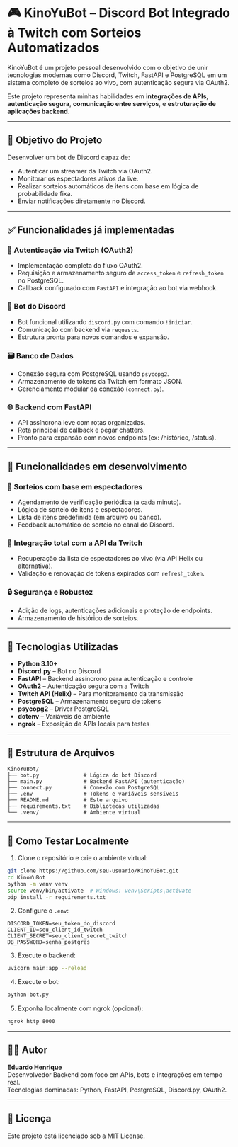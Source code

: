 
# 🎮 KinoYuBot – Discord Bot Integrado à Twitch com Sorteios Automatizados

KinoYuBot é um projeto pessoal desenvolvido com o objetivo de unir tecnologias modernas como Discord, Twitch, FastAPI e PostgreSQL em um sistema completo de sorteios ao vivo, com autenticação segura via OAuth2.

Este projeto representa minhas habilidades em **integrações de APIs**, **autenticação segura**, **comunicação entre serviços**, e **estruturação de aplicações backend**.

---

## 🎯 Objetivo do Projeto

Desenvolver um bot de Discord capaz de:

- Autenticar um streamer da Twitch via OAuth2.
- Monitorar os espectadores ativos da live.
- Realizar sorteios automáticos de itens com base em lógica de probabilidade fixa.
- Enviar notificações diretamente no Discord.

---

## ✅ Funcionalidades já implementadas

### 🔐 Autenticação via Twitch (OAuth2)
- Implementação completa do fluxo OAuth2.
- Requisição e armazenamento seguro de `access_token` e `refresh_token` no PostgreSQL.
- Callback configurado com `FastAPI` e integração ao bot via webhook.

### 🤖 Bot do Discord
- Bot funcional utilizando `discord.py` com comando `!iniciar`.
- Comunicação com backend via `requests`.
- Estrutura pronta para novos comandos e expansão.

### 🗃️ Banco de Dados
- Conexão segura com PostgreSQL usando `psycopg2`.
- Armazenamento de tokens da Twitch em formato JSON.
- Gerenciamento modular da conexão (`connect.py`).

### 🌐 Backend com FastAPI
- API assíncrona leve com rotas organizadas.
- Rota principal de callback e pegar chatters.
- Pronto para expansão com novos endpoints (ex: /histórico, /status).

---

## 🚧 Funcionalidades em desenvolvimento

### 🎁 Sorteios com base em espectadores
- Agendamento de verificação periódica (a cada minuto).
- Lógica de sorteio de itens e espectadores.
- Lista de itens predefinida (em arquivo ou banco).
- Feedback automático de sorteio no canal do Discord.

### 📡 Integração total com a API da Twitch
- Recuperação da lista de espectadores ao vivo (via API Helix ou alternativa).
- Validação e renovação de tokens expirados com `refresh_token`.

### 🔒 Segurança e Robustez
- Adição de logs, autenticações adicionais e proteção de endpoints.
- Armazenamento de histórico de sorteios.

---

## 🧰 Tecnologias Utilizadas

- **Python 3.10+**
- **Discord.py** – Bot no Discord
- **FastAPI** – Backend assíncrono para autenticação e controle
- **OAuth2** – Autenticação segura com a Twitch
- **Twitch API (Helix)** – Para monitoramento da transmissão
- **PostgreSQL** – Armazenamento seguro de tokens
- **psycopg2** – Driver PostgreSQL
- **dotenv** – Variáveis de ambiente
- **ngrok** – Exposição de APIs locais para testes

---

## 📁 Estrutura de Arquivos

```
KinoYuBot/
├── bot.py              # Lógica do bot Discord
├── main.py             # Backend FastAPI (autenticação)
├── connect.py          # Conexão com PostgreSQL
├── .env                # Tokens e variáveis sensíveis
├── README.md           # Este arquivo
├── requirements.txt    # Bibliotecas utilizadas
└── .venv/              # Ambiente virtual
```

---

## 🧪 Como Testar Localmente

1. Clone o repositório e crie o ambiente virtual:
```bash
git clone https://github.com/seu-usuario/KinoYuBot.git
cd KinoYuBot
python -m venv venv
source venv/bin/activate  # Windows: venv\Scripts\activate
pip install -r requirements.txt
```

2. Configure o `.env`:
```env
DISCORD_TOKEN=seu_token_do_discord
CLIENT_ID=seu_client_id_twitch
CLIENT_SECRET=seu_client_secret_twitch
DB_PASSWORD=senha_postgres
```

3. Execute o backend:
```bash
uvicorn main:app --reload
```

4. Execute o bot:
```bash
python bot.py
```

5. Exponha localmente com ngrok (opcional):
```bash
ngrok http 8000
```

---

## 👨‍💻 Autor

**Eduardo Henrique**  
Desenvolvedor Backend com foco em APIs, bots e integrações em tempo real.  
Tecnologias dominadas: Python, FastAPI, PostgreSQL, Discord.py, OAuth2.

---

## 📝 Licença

Este projeto está licenciado sob a MIT License.
